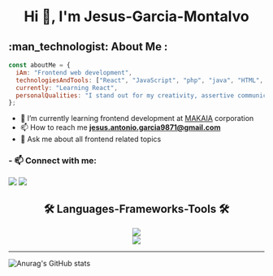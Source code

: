 

<!--
**Jesus-Garcia-Montalvo/Jesus-Garcia-montalvo** is a ✨ _special_ ✨ repository because its `README.md` (this file) appears on your GitHub profile.

Here are some ideas to get you started:

- 🔭 I’m currently working on ...
- 🌱 I’m currently learning ...
- 👯 I’m looking to collaborate on ...
- 🤔 I’m looking for help with ...
- 💬 Ask me about ...
- 📫 How to reach me: ...
- 😄 Pronouns: ...
- ⚡ Fun fact: ...
-->
<h1 align="center">Hi 👋, I'm Jesus-Garcia-Montalvo</h1>

<h2 align="left">  :man_technologist: About Me : </h2>

```javascript
const aboutMe = {
  iAm: "Frontend web development",
  technologiesAndTools: ["React", "JavaScript", "php", "java", "HTML", "CSS", "SASS", "Bootstrap", "Figma"],
  currently: "Learning React",
  personalQualities: "I stand out for my creativity, assertive communication and empathy. I believe in collaborative work and enjoy every opportunity to learn and acquire new knowledge."
};
```

- 🌱 I’m currently learning frontend development at <a href="https://makaia.org/">MAKAIA</a> corporation
- 📫 How to reach me **jesus.antonio.garcia9871@gmail.com**
- 💬 Ask me about all frontend related topics




 

<h3 align="left">- 📫 Connect with me:</h3>

<a href="www.linkedin.com/in/jesus-antonio-garcia-montalvo" target="_blank"><img src="https://img.shields.io/badge/-LinkedIn-%230077B5?style=for-the-badge&logo=linkedin&logoColor=white" target="_blank"></a>
<a href = "jesus.antonio.garcia9871@gmail.com"><img src="https://img.shields.io/badge/-Gmail-%23333?style=for-the-badge&logo=gmail&logoColor=white" target="_blank"></a>



<h2 align="center">🛠️ Languages-Frameworks-Tools 🛠️</h2> 

<p align="center">
  <a href="https://skillicons.dev">
    <img src="https://skillicons.dev/icons?i=git,bootstrap,javascript,css,html,redux,react" /><br>
    <img src="https://skillicons.dev/icons?i=firebase,java,php,mysql,babel,webpack,vscode,github,figma" />

  </a>
</p>
<hr>

![Anurag's GitHub stats](https://github-readme-stats.vercel.app/api?username=Jesus-Garcia-Montalvo)
